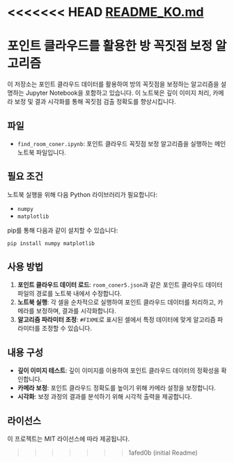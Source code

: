 <<<<<<< HEAD
[README_KO.md](https://github.com/user-attachments/files/17642167/README_KO.md)
=======

# 포인트 클라우드를 활용한 방 꼭짓점 보정 알고리즘

이 저장소는 포인트 클라우드 데이터를 활용하여 방의 꼭짓점을 보정하는 알고리즘을 설명하는 Jupyter Notebook을 포함하고 있습니다. 이 노트북은 깊이 이미지 처리, 카메라 보정 및 결과 시각화를 통해 꼭짓점 검출 정확도를 향상시킵니다.

## 파일

- `find_room_coner.ipynb`: 포인트 클라우드 꼭짓점 보정 알고리즘을 실행하는 메인 노트북 파일입니다.

## 필요 조건

노트북 실행을 위해 다음 Python 라이브러리가 필요합니다:

- `numpy`
- `matplotlib`

pip를 통해 다음과 같이 설치할 수 있습니다:

```bash
pip install numpy matplotlib
```

## 사용 방법

1. **포인트 클라우드 데이터 로드**: `room_coner5.json`과 같은 포인트 클라우드 데이터 파일의 경로를 노트북 내에서 수정합니다.
2. **노트북 실행**: 각 셀을 순차적으로 실행하여 포인트 클라우드 데이터를 처리하고, 카메라를 보정하며, 결과를 시각화합니다.
3. **알고리즘 파라미터 조정**: `#FIXME`로 표시된 셀에서 특정 데이터에 맞게 알고리즘 파라미터를 조정할 수 있습니다.

## 내용 구성

- **깊이 이미지 테스트**: 깊이 이미지를 이용하여 포인트 클라우드 데이터의 정확성을 확인합니다.
- **카메라 보정**: 포인트 클라우드 정확도를 높이기 위해 카메라 설정을 보정합니다.
- **시각화**: 보정 과정의 결과를 분석하기 위해 시각적 출력을 제공합니다.

## 라이선스

이 프로젝트는 MIT 라이선스에 따라 제공됩니다.
>>>>>>> 1afed0b (initial Readme)
